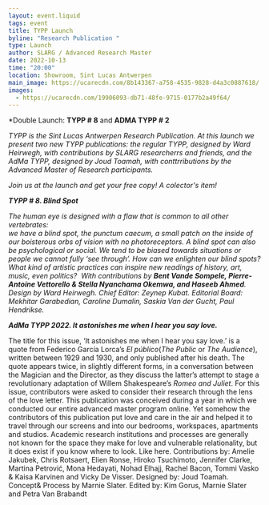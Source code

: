 ```yaml
---
layout: event.liquid
tags: event
title: TYPP Launch
byline: "Research Publication "
type: Launch
author: SLARG / Advanced Research Master
date: 2022-10-13
time: "20:00"
location: Showroom, Sint Lucas Antwerpen
main_image: https://ucarecdn.com/8b143367-a758-4535-9828-d4a3c0887618/
images:
  - https://ucarecdn.com/19906093-db71-48fe-9715-0177b2a49f64/
---
```

\*Double Launch: **TYPP # 8**  and **ADMA TYPP # 2**

*TYPP is the Sint Lucas Antwerpen Research Publication. At this launch we present two new TYPP publications: the regular TYPP, designed by Ward Heirwegh, with contributions by SLARG researcherrs and friends, and the AdMa TYPP, designed by Joud Toamah, with conttrributions by the Advanced Master of Research participants.*

*Join us at the launch and get your free copy! A colector's item!* 

***TYPP # 8. Blind Spot*** 

*The human eye is designed with a flaw that is common to all other vertebrates:*\
*we have a blind spot, the punctum caecum, a small patch on the inside of our boisterous orbs of vision with no photoreceptors. A blind spot can also be psychological or social. We tend to be biased towards situations or people we cannot fully ‘see through’. How can we enlighten our blind spots? What kind of artistic practices can inspire new readings of history, art, music, even politics?  With contributions by **Bent Vande Sompele, Pierre-Antoine Vettorello & Stella Nyanchama Okemwa, and Haseeb Ahmed**.  Design by Ward Heirwegh. Chief Editor: Zeynep Kubat. Editorial Board: Mekhitar Garabedian, Caroline Dumalin, Saskia Van der Gucht, Paul Hendrikse.* 

***AdMa TYPP 2022. It astonishes me when I hear you say love.***

The title for this issue, ‘It astonishes me when I hear you say love.’ is a quote from Federico García Lorca’s *El público*(*The Public* or *The Audience*), written between 1929 and 1930, and only published after his death. The quote appears twice, in slightly different forms, in a conversation between the Magician and the Director, as they discuss the latter’s attempt to stage a revolutionary adaptation of Willem Shakespeare’s *Romeo and Juliet*. For this issue, contributors were asked to consider their research through the lens of the love letter. This publication was conceived during a year in which we conducted our entire advanced master program online. Yet somehow the contributors of this publication put love and care in the air and helped it to travel through our screens and into our bedrooms, workspaces, apartments and studios. Academic research institutions and processes are generally not known for the space they make for love and vulnerable relationality, but it does exist if you know where to look. Like here. Contributions by: Amelie Jakubek, Chris Rotsaert, Elien Ronse, Hiroko Tsuchimoto, Jennifer Clarke, Martina Petrović, Mona Hedayati, Nohad Elhajj, Rachel Bacon, Tommi Vasko & Kaisa Karvinen and Vicky De Visser. Designed by: Joud Toamah. Concept& Process by Marnie Slater. Edited by: Kim Gorus, Marnie Slater and Petra Van Brabandt